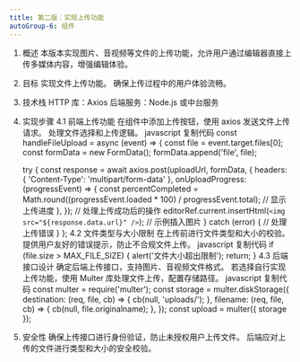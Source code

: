 ```yaml
---
title: 第二版：实现上传功能
autoGroup-6: 组件
---
```

1. 概述
本版本实现图片、音视频等文件的上传功能，允许用户通过编辑器直接上传多媒体内容，增强编辑体验。

2. 目标
实现文件上传功能。
确保上传过程中的用户体验流畅。
3. 技术栈
HTTP 库：Axios
后端服务：Node.js 或中台服务
4. 实现步骤
4.1 前端上传功能
在组件中添加上传按钮，使用 axios 发送文件上传请求。
处理文件选择和上传逻辑。
javascript
复制代码
const handleFileUpload = async (event) => {
    const file = event.target.files[0];
    const formData = new FormData();
    formData.append('file', file);

    try {
        const response = await axios.post(uploadUrl, formData, {
            headers: { 'Content-Type': 'multipart/form-data' },
            onUploadProgress: (progressEvent) => {
                const percentCompleted = Math.round((progressEvent.loaded * 100) / progressEvent.total);
                // 显示上传进度
            },
        });
        // 处理上传成功后的操作
        editorRef.current.insertHtml(`<img src="${response.data.url}" />`); // 示例插入图片
    } catch (error) {
        // 处理上传错误
    }
};
4.2 文件类型与大小限制
在上传前进行文件类型和大小的校验。
提供用户友好的错误提示，防止不合规文件上传。
javascript
复制代码
if (file.size > MAX_FILE_SIZE) {
    alert('文件大小超出限制');
    return;
}
4.3 后端接口设计
确定后端上传接口，支持图片、音视频文件格式。
若选择自行实现上传功能，使用 Multer 库处理文件上传，配置存储路径。
javascript
复制代码
const multer = require('multer');
const storage = multer.diskStorage({
    destination: (req, file, cb) => {
        cb(null, 'uploads/');
    },
    filename: (req, file, cb) => {
        cb(null, file.originalname);
    },
});
const upload = multer({ storage });
5. 安全性
确保上传接口进行身份验证，防止未授权用户上传文件。
后端应对上传的文件进行类型和大小的安全校验。
